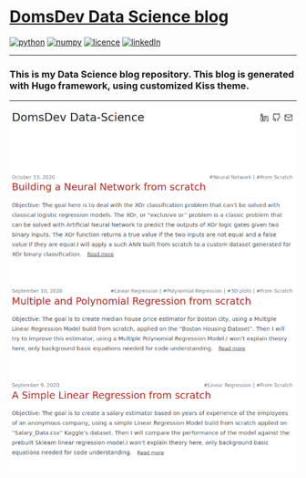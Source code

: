 
# <a href="https://domsdev.github.io/Data-science-blog/">DomsDev Data Science blog</a>

[![python](https://img.shields.io/badge/-Hugo-ff2e9e?style=plastic)](https://gohugo.io/)
[![numpy](https://img.shields.io/badge/-Kiss-ff4088?style=plastic)](https://github.com/ribice/kiss)
[![licence](https://img.shields.io/badge/licence-MIT-yellow?style=plastic)](https://github.com/Domsdev/Data-science-blog/blob/main/MIT%20Licence.md)
[![linkedIn](https://img.shields.io/badge/-LinkedIn%20-blue?style=plastic)](https://www.linkedin.com/in/dominique-pothin-dev/)

---

### This is my Data Science blog repository. This blog is generated with Hugo framework, using customized Kiss theme.
---

![png](/images/README/2021-12-12/My_blog_screenshot.png#c)
